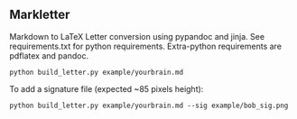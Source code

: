 ## Markletter

Markdown to LaTeX Letter conversion using pypandoc and jinja. See requirements.txt for 
python requirements. Extra-python requirements are pdflatex and pandoc.

    python build_letter.py example/yourbrain.md

To add a signature file (expected ~85 pixels height):

    python build_letter.py example/yourbrain.md --sig example/bob_sig.png

